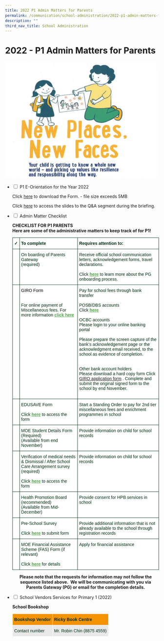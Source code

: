 ```yaml
---
title: 2022 P1 Admin Matters for Parents
permalink: /communication/school-administration/2022-p1-admin-matters-for-parents
description: ""
third_nav_title: School Administration
---
```

# **2022 - P1 Admin Matters for Parents**

![](/images/Picture1.jpg)

<ul class="jekyllcodex_accordion">
   <li>
    <input id="accordion1" type="checkbox">
    <label for="accordion1">P1 E-Orientation for the Year 2022</label>
    <div>
      <p>Click <a href="(insert file here)">here</a> to download the Form. - file size exceeds 5MB</p>
			<p>Click <a href="/files/QA-Website%20v1%20edited%20002.pdf">here</a> to access the slides to the Q&amp;A segment during the briefing.</p>
    </div>
	</li>
	<li>
    <input id="accordion2" type="checkbox">
    <label for="accordion2">Admin Matter Checklist</label>
    <div>
      <p><b>CHECKLIST FOR P1 PARENTS</b><br>
				<b>Here are some of the administrative matters to keep track of for P1!</b></p>
      <p>
			<table style="border-collapse:collapse;border-spacing:0" class="tg"><thead><tr><th style="background-color:#FFF;border-color:#002d13;border-style:solid;border-width:1px;color:#002D13;font-family:Arial, sans-serif;font-size:14px;font-weight:bold;overflow:hidden;padding:10px 5px;text-align:center;vertical-align:top;word-break:normal">✓</th><th style="background-color:#FFF;border-color:#002d13;border-style:solid;border-width:1px;color:#002D13;font-family:Arial, sans-serif;font-size:14px;font-weight:bold;overflow:hidden;padding:10px 5px;text-align:left;vertical-align:top;word-break:normal">To complete</th><th style="background-color:#FFF;border-color:#002d13;border-style:solid;border-width:1px;color:#002D13;font-family:Arial, sans-serif;font-size:14px;font-weight:bold;overflow:hidden;padding:10px 5px;text-align:left;vertical-align:top;word-break:normal">Requires attention to:</th></tr></thead><tbody><tr><td style="background-color:#FFF;border-color:#002d13;border-style:solid;border-width:1px;color:#002D13;font-family:Arial, sans-serif;font-size:14px;overflow:hidden;padding:10px 5px;text-align:left;vertical-align:top;word-break:normal"> </td><td style="background-color:#FFF;border-color:#002d13;border-style:solid;border-width:1px;color:#002D13;font-family:Arial, sans-serif;font-size:14px;overflow:hidden;padding:10px 5px;text-align:left;vertical-align:top;word-break:normal">On boarding of Parents Gateway<br>(required)<br> </td><td style="background-color:#FFF;border-color:#002d13;border-style:solid;border-width:1px;color:#002D13;font-family:Arial, sans-serif;font-size:14px;overflow:hidden;padding:10px 5px;text-align:left;vertical-align:top;word-break:normal">Receive official school communication letters, acknowledgement forms, travel declarations.<br><br>Click <a href="https://www.youtube.com/watch?v=tW9jwyuovOo"><span style="font-weight:600;text-decoration:underline;color:#4EA245">here</span></a> to learn more about the PG onboarding process.</td></tr><tr><td style="background-color:#FFF;border-color:#002d13;border-style:solid;border-width:1px;color:#002D13;font-family:Arial, sans-serif;font-size:14px;overflow:hidden;padding:10px 5px;text-align:left;vertical-align:top;word-break:normal"> </td><td style="background-color:#FFF;border-color:#002d13;border-style:solid;border-width:1px;color:#002D13;font-family:Arial, sans-serif;font-size:14px;overflow:hidden;padding:10px 5px;text-align:left;vertical-align:top;word-break:normal"><span style="color:black">GIRO Form</span><br><br><br>For online payment of Miscellaneous fees.  For more information <a href="https://www.moe.gov.sg/financial-matters/fees"><span style="font-weight:600;text-decoration:underline;color:#4EA245">click here</span></a><br> </td><td style="background-color:#FFF;border-color:#002d13;border-style:solid;border-width:1px;color:#002D13;font-family:Arial, sans-serif;font-size:14px;overflow:hidden;padding:10px 5px;text-align:left;vertical-align:top;word-break:normal">Pay for school fees through bank transfer<br><br>POSB/DBS accounts<br>Click <a href="https://www.form.gov.sg/#!/5d95490c7f5cfb0013133875"><span style="font-weight:600;text-decoration:underline;color:#4EA245">here</span></a><br> <br>OCBC accounts<br>Please login to your online banking portal<br> <br>Please prepare the screen capture of the bank’s acknowledgement page or the acknowledgment email received, to the school as evidence of completion.<br> <br><br>Other bank account holders<span style="background-color:initial"> </span><br><span style="background-color:initial">Please download a hard copy form Click</span> <a href="/files/Giro_application_form_Oct_2021.pdf">GIRO application form</a> <span style="background-color:initial">.</span> <span style="background-color:initial">Complete and submit the original signed form to the school by end November.</span><span style="color:black;background-color:initial"> </span><br><br> </td></tr><tr><td style="background-color:#FFF;border-color:#002d13;border-style:solid;border-width:1px;color:#002D13;font-family:Arial, sans-serif;font-size:14px;overflow:hidden;padding:10px 5px;text-align:left;vertical-align:top;word-break:normal"> </td><td style="background-color:#FFF;border-color:#002d13;border-style:solid;border-width:1px;color:#002D13;font-family:Arial, sans-serif;font-size:14px;overflow:hidden;padding:10px 5px;text-align:left;vertical-align:top;word-break:normal">EDUSAVE Form<br><br>Click <a href="https://form.gov.sg/#!/5be24a1bb3f842000fdc4e59"><span style="font-weight:600;text-decoration:underline;color:#4EA245">here</span></a> to access the form<br> </td><td style="background-color:#FFF;border-color:#002d13;border-style:solid;border-width:1px;color:#002D13;font-family:Arial, sans-serif;font-size:14px;overflow:hidden;padding:10px 5px;text-align:left;vertical-align:top;word-break:normal">Start a Standing Order to pay for 2nd tier miscellaneous fees and enrichment programmes in school<br> </td></tr><tr><td style="background-color:#FFF;border-color:#002d13;border-style:solid;border-width:1px;color:#002D13;font-family:Arial, sans-serif;font-size:14px;overflow:hidden;padding:10px 5px;text-align:left;vertical-align:top;word-break:normal"> </td><td style="background-color:#FFF;border-color:#002d13;border-style:solid;border-width:1px;color:#002D13;font-family:Arial, sans-serif;font-size:14px;overflow:hidden;padding:10px 5px;text-align:left;vertical-align:top;word-break:normal">MOE Student Details Form<br>(Required) <br>(Available from end November)</td><td style="background-color:#FFF;border-color:#002d13;border-style:solid;border-width:1px;color:#002D13;font-family:Arial, sans-serif;font-size:14px;overflow:hidden;padding:10px 5px;text-align:left;vertical-align:top;word-break:normal">Provide information on child for school records<br> </td></tr><tr><td style="background-color:#FFF;border-color:#002d13;border-style:solid;border-width:1px;color:#002D13;font-family:Arial, sans-serif;font-size:14px;overflow:hidden;padding:10px 5px;text-align:left;vertical-align:top;word-break:normal"> </td><td style="background-color:#FFF;border-color:#002d13;border-style:solid;border-width:1px;color:#002D13;font-family:Arial, sans-serif;font-size:14px;overflow:hidden;padding:10px 5px;text-align:left;vertical-align:top;word-break:normal"><span style="background-color:initial">Verification of medical needs &amp; Dismissal / After School Care Arrangement survey</span> (required) <br><br><span style="background-color:initial">Click</span> <a href="https://go.gov.sg/mgvaab"><span style="font-weight:600;text-decoration:underline;color:#4EA245">here</span></a> <span style="background-color:initial">to access the form</span><br><span style="background-color:initial"> </span></td><td style="background-color:#FFF;border-color:#002d13;border-style:solid;border-width:1px;color:#002D13;font-family:Arial, sans-serif;font-size:14px;overflow:hidden;padding:10px 5px;text-align:left;vertical-align:top;word-break:normal">Provide information on child for school records<br> </td></tr><tr><td style="background-color:#FFF;border-color:#002d13;border-style:solid;border-width:1px;color:#002D13;font-family:Arial, sans-serif;font-size:14px;overflow:hidden;padding:10px 5px;text-align:left;vertical-align:top;word-break:normal"> </td><td style="background-color:#FFF;border-color:#002d13;border-style:solid;border-width:1px;color:#002D13;font-family:Arial, sans-serif;font-size:14px;overflow:hidden;padding:10px 5px;text-align:left;vertical-align:top;word-break:normal">Health Promotion Board<br>(recommended) <br>(Available from Mid-December)<span style="background-color:initial"> </span></td><td style="background-color:#FFF;border-color:#002d13;border-style:solid;border-width:1px;color:#002D13;font-family:Arial, sans-serif;font-size:14px;overflow:hidden;padding:10px 5px;text-align:left;vertical-align:top;word-break:normal">Provide consent for HPB services in school<br> </td></tr><tr><td style="background-color:#FFF;border-color:#002d13;border-style:solid;border-width:1px;color:#002D13;font-family:Arial, sans-serif;font-size:14px;overflow:hidden;padding:10px 5px;text-align:left;vertical-align:top;word-break:normal"> </td><td style="background-color:#FFF;border-color:#002d13;border-style:solid;border-width:1px;color:#002D13;font-family:Arial, sans-serif;font-size:14px;overflow:hidden;padding:10px 5px;text-align:left;vertical-align:top;word-break:normal">Pre-School Survey<br><br><span style="color:#002D13">Click</span> <a href="https://go.gov.sg/id4fqz"><span style="font-weight:600;text-decoration:underline;color:#4EA245">here</span></a> <span style="color:#002D13">to submit form</span></td><td style="background-color:#FFF;border-color:#002d13;border-style:solid;border-width:1px;color:#002D13;font-family:Arial, sans-serif;font-size:14px;overflow:hidden;padding:10px 5px;text-align:left;vertical-align:top;word-break:normal">Provide additional information that is not already available to the school through registration records</td></tr><tr><td style="background-color:#FFF;border-color:#002d13;border-style:solid;border-width:1px;color:#002D13;font-family:Arial, sans-serif;font-size:14px;overflow:hidden;padding:10px 5px;text-align:left;vertical-align:top;word-break:normal"> </td><td style="background-color:#FFF;border-color:#002d13;border-style:solid;border-width:1px;color:#002D13;font-family:Arial, sans-serif;font-size:14px;overflow:hidden;padding:10px 5px;text-align:left;vertical-align:top;word-break:normal">MOE Financial Assistance Scheme (FAS) Form (if relevant)<br><br><span style="color:#002D13">Click</span> <a href="https://staging.d203o7eew4if9d.amplifyapp.com/communication/school-administration/moe-fas-form-2022"><span style="font-weight:600;text-decoration:underline;color:#4EA245">here</span></a> <span style="color:#002D13">for details</span></td><td style="background-color:#FFF;border-color:#002d13;border-style:solid;border-width:1px;color:#002D13;font-family:Arial, sans-serif;font-size:14px;overflow:hidden;padding:10px 5px;text-align:left;vertical-align:top;word-break:normal">Apply for financial assistance</td></tr></tbody></table>
			</p>
			<p><b><center>Please note that the requests for information may not follow the sequence listed above.  We will be communicating with you via Parents Gateway (PG) or email for the completion details.</center></b>
			</p>
  </div>
	</li>
	<li>
    <input type="checkbox" id="accordion3">
    <label for="accordion3">School Vendors Services for Primary 1 (2022)</label>
    <div>
			<p><b>School Bookshop</b></p>
      <p>
      <table style="border-collapse:collapse;border-spacing:0" class="tg"><thead><tr><th style="background-color:#F39300;border-color:#ffffff;border-style:solid;border-width:1px;color:#002D13;font-family:Arial, sans-serif;font-size:14px;font-weight:bold;overflow:hidden;padding:10px 5px;text-align:left;vertical-align:top;word-break:normal">Bookshop Vendor</th><th style="background-color:#F39300;border-color:#ffffff;border-style:solid;border-width:1px;color:#002D13;font-family:Arial, sans-serif;font-size:14px;font-weight:bold;overflow:hidden;padding:10px 5px;text-align:left;vertical-align:top;word-break:normal">Ricky Book Centre</th></tr></thead><tbody><tr><td style="background-color:#E9E9E9;border-color:#ffffff;border-style:solid;border-width:1px;color:#002D13;font-family:Arial, sans-serif;font-size:14px;overflow:hidden;padding:10px 5px;text-align:left;vertical-align:top;word-break:normal">Contact number</td><td style="background-color:#E9E9E9;border-color:#ffffff;border-style:solid;border-width:1px;color:#002D13;font-family:Arial, sans-serif;font-size:14px;overflow:hidden;padding:10px 5px;text-align:left;vertical-align:top;word-break:normal">Mr. Robin Chin        (8875 4559)</td></tr></tbody></table>
</p>	
  </div>
	</li>
</ul>